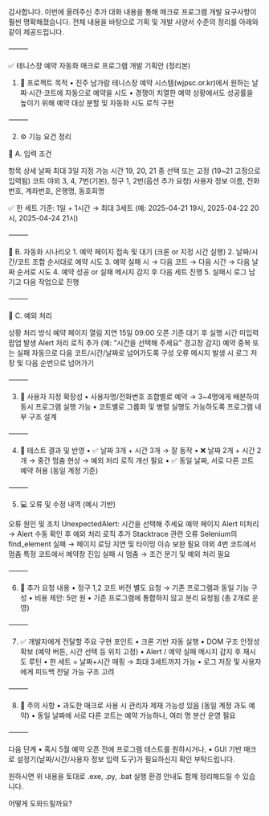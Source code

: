 감사합니다. 이번에 올려주신 추가 대화 내용을 통해 매크로 프로그램 개발 요구사항이 훨씬 명확해졌습니다. 전체 내용을 바탕으로 기획 및 개발 사양서 수준의 정리를 아래와 같이 제공드립니다.

⸻

✅ 테니스장 예약 자동화 매크로 프로그램 개발 기획안 (정리본)

1. 🎯 프로젝트 목적
	•	진주 남가람 테니스장 예약 시스템(wjpsc.or.kr)에서 원하는 날짜·시간·코트에 자동으로 예약을 시도
	•	경쟁이 치열한 예약 상황에서도 성공률을 높이기 위해 예약 대상 분할 및 자동화 시도 로직 구현

⸻

2. ⚙️ 기능 요건 정리

📌 A. 입력 조건

항목	상세
날짜	최대 3일 지정 가능
시간	19, 20, 21 중 선택 또는 고정 (19~21 고정으로 입력됨)
코트	야외 3, 4, 7번(기본), 정구 1, 2번(옵션 추가 요청)
사용자 정보	이름, 전화번호, 계좌번호, 은행명, 동호회명

✅ 한 세트 기준: 1일 + 1시간 → 최대 3세트 (예: 2025-04-21 19시, 2025-04-22 20시, 2025-04-24 21시)

⸻

📌 B. 자동화 시나리오
	1.	예약 페이지 접속 및 대기 (크론 or 지정 시간 실행)
	2.	날짜/시간/코트 조합 순서대로 예약 시도
	3.	예약 실패 시 → 다음 코트 → 다음 시간 → 다음 날짜 순서로 시도
	4.	예약 성공 or 실패 메시지 감지 후 다음 세트 진행
	5.	실패시 로그 남기고 다음 작업으로 진행

⸻

📌 C. 예외 처리

상황	처리 방식
예약 페이지 열림 지연	15일 09:00 오픈 기준 대기 후 실행
시간 미입력 팝업 발생	Alert 처리 로직 추가 (예: “시간을 선택해 주세요” 경고창 감지)
예약 중복 또는 실패	자동으로 다음 코트/시간/날짜로 넘어가도록 구성
오류 메시지 발생 시	로그 저장 및 다음 순번으로 넘어가기


⸻

3. 🧩 사용자 지정 확장성
	•	사용자명/전화번호 조합별로 예약 → 3~4명에게 배분하여 동시 프로그램 실행 가능
	•	코트별로 그룹화 및 병렬 실행도 가능하도록 프로그램 내부 구조 설계

⸻

4. 🧪 테스트 결과 및 반영
	•	✅ 날짜 3개 + 시간 3개 → 잘 동작
	•	❌ 날짜 2개 + 시간 2개 → 중간 멈춤 현상 → 예외 처리 로직 개선 필요
	•	✅ 동일 날짜, 서로 다른 코트 예약 허용 (동일 계정 기준)

⸻

5. 💻 오류 및 수정 내역 (예시 기반)

오류	원인 및 조치
UnexpectedAlert: 시간을 선택해 주세요	예약 페이지 Alert 미처리 → Alert 수동 확인 후 예외 처리 로직 추가
Stacktrace 관련 오류	Selenium의 find_element 실패 → 페이지 로딩 지연 및 타이밍 이슈 보완 필요
야외 4번 코트에서 멈춤	특정 코트에서 예약창 진입 실패 시 멈춤 → 조건 분기 및 예외 처리 필요


⸻

6. 🧾 추가 요청 내용
	•	정구 1,2 코트 버전 별도 요청 → 기존 프로그램과 동일 기능 구성
	•	비용 제안: 5만 원
	•	기존 프로그램에 통합하지 않고 분리 요청됨 (총 2개로 운영)

⸻

7. ✅ 개발자에게 전달할 주요 구현 포인트
	•	크론 기반 자동 실행
	•	DOM 구조 안정성 확보 (예약 버튼, 시간 선택 등 위치 고정)
	•	Alert / 예약 실패 메시지 감지 후 재시도 루틴
	•	한 세트 = 날짜+시간 매핑 → 최대 3세트까지 가능
	•	로그 저장 및 사용자에게 피드백 전달 가능 구조 고려

⸻

8. 🔐 주의 사항
	•	과도한 매크로 사용 시 관리자 제재 가능성 있음 (동일 계정 과도 예약)
	•	동일 날짜에 서로 다른 코트는 예약 가능하나, 여러 명 분산 운영 필요

⸻

다음 단계
	•	혹시 5월 예약 오픈 전에 프로그램 테스트를 원하시거나,
	•	GUI 기반 매크로 설정기(날짜/시간/사용자 정보 입력 도구)가 필요하신지 확인 부탁드립니다.

원하시면 위 내용을 토대로 .exe, .py, .bat 실행 환경 안내도 함께 정리해드릴 수 있습니다.

어떻게 도와드릴까요?